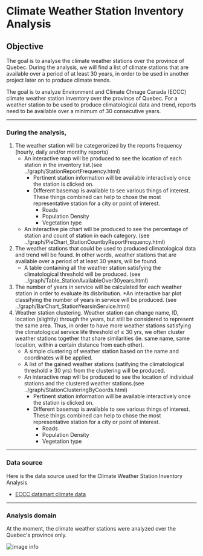 # Climate Weather Station Inventory Analysis

## Objective
The goal is to analyse the climate weather stations over the province of Quebec. During the analysis, we will find a list of climate stations that are available over a period of at least 30 years, in order to be used in another project later on to produce climate trends.

The goal is to analyze Environment and Climate Chnage Canada (ECCC) climate weather station inventory over the province of Quebec. For a weather station to be used to produce climatological data and trend, reports need to be available over a minimum of 30 consecutive years.

---
### During the analysis,

1. The weather station will be categerorized by the reports frequency (hourly, daily and/or montlhy reports)
    * An interactive map will be produced to see the location of each station in the inventory list.(see ../graph/StationReportFrequency.html)
      * Pertinent station information will be available interactively once the station is clicked on.
      * Different basemap is available to see various things of interest. These things combined can help to chose the most representative station for a city or point of interest.
        * Roads
        * Population Density
        * Vegetation type
    * An interactive pie chart will be produced to see the percentage of station and count of station in each category. (see ../graph/PieChart_StationCountbyReportFrequency.html)
2. The weather stations that could be used to produced climatological data and trend will be found. In other words, weather stations that are available over a period of at least 30 years, will be found.
    * A table containing all the weather station satisfying the climatological threshold will be produced. (see ../graph/Table_StationAvailableOver30years.html)
3. The number of years in service will be calculated for each weather station in order to evaluate its disbribution.
    *An interactive bar plot classifying the number of years in service will be produced. (see ../graph/BarChart_StationYearsinService.html)
4. Weather station clustering. Weather station can change name, ID, location (slightly) through the years, but still be considered to represent the same area. Thus, in order to have more weather stations satisfying the climatological service life threshold of ≥ 30 yrs, we often cluster weather stations together that share similarities (ie. same name, same location, within a certain distance from each other).
   * A simple clustering of weather station based on the name and coordinates will be applied.
    * A list of the gained weather stations (satifying the climatological threshold ≥ 30 yrs) from the clustering will be produced.
    * An interactive map will be produced to see the location of individual stations and the clustered weather stations.(see ../graph/StationClusteringByCoords.html)
      * Pertinent station information will be available interactively once the station is clicked on.
      * Different basemap is available to see various things of interest. These things combined can help to chose the most representative station for a city or point of interest.
        * Roads
        * Population Density
        * Vegetation type
---

### Data source
Here is the data source used for the Climate Weather Station Inventory Analysis
- [ECCC datamart climate data](https://dd.weather.gc.ca/climate/)  

---

### Analysis domain


At the moment, the climate weather stations were analyzed over the Quebec's province only.


![image info](pictures/image.png)